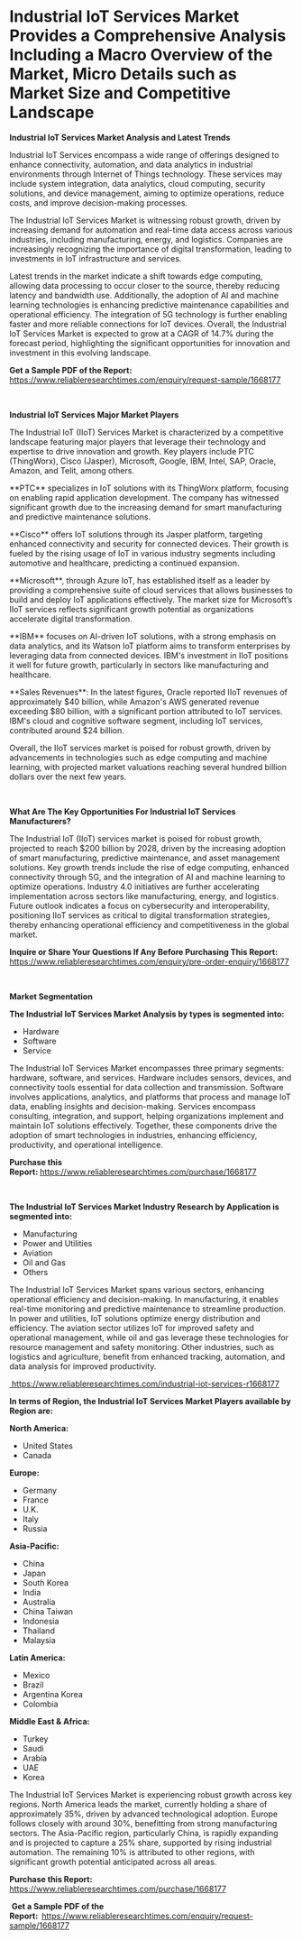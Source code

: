 <p><h1>Industrial IoT Services Market Provides a Comprehensive Analysis Including a Macro Overview of the Market, Micro Details such as Market Size and Competitive Landscape</h1></p><p><strong>Industrial IoT Services Market Analysis and Latest Trends</strong></p>
<p><p>Industrial IoT Services encompass a wide range of offerings designed to enhance connectivity, automation, and data analytics in industrial environments through Internet of Things technology. These services may include system integration, data analytics, cloud computing, security solutions, and device management, aiming to optimize operations, reduce costs, and improve decision-making processes.</p><p>The Industrial IoT Services Market is witnessing robust growth, driven by increasing demand for automation and real-time data access across various industries, including manufacturing, energy, and logistics. Companies are increasingly recognizing the importance of digital transformation, leading to investments in IoT infrastructure and services.</p><p>Latest trends in the market indicate a shift towards edge computing, allowing data processing to occur closer to the source, thereby reducing latency and bandwidth use. Additionally, the adoption of AI and machine learning technologies is enhancing predictive maintenance capabilities and operational efficiency. The integration of 5G technology is further enabling faster and more reliable connections for IoT devices. Overall, the Industrial IoT Services Market is expected to grow at a CAGR of 14.7% during the forecast period, highlighting the significant opportunities for innovation and investment in this evolving landscape.</p></p>
<p><strong>Get a Sample PDF of the Report:&nbsp;</strong> <a href="https://www.reliableresearchtimes.com/enquiry/request-sample/1668177?utm_campaign=2186&utm_medium=2&utm_source=Github&utm_content=ia&utm_term=17042025&utm_id=industrial-iot-services">https://www.reliableresearchtimes.com/enquiry/request-sample/1668177</a></p>
<p>&nbsp;</p>
<p><strong>Industrial IoT Services Major Market Players</strong></p>
<p><p>The Industrial IoT (IIoT) Services Market is characterized by a competitive landscape featuring major players that leverage their technology and expertise to drive innovation and growth. Key players include PTC (ThingWorx), Cisco (Jasper), Microsoft, Google, IBM, Intel, SAP, Oracle, Amazon, and Telit, among others.</p><p>**PTC** specializes in IoT solutions with its ThingWorx platform, focusing on enabling rapid application development. The company has witnessed significant growth due to the increasing demand for smart manufacturing and predictive maintenance solutions. </p><p>**Cisco** offers IoT solutions through its Jasper platform, targeting enhanced connectivity and security for connected devices. Their growth is fueled by the rising usage of IoT in various industry segments including automotive and healthcare, predicting a continued expansion.</p><p>**Microsoft**, through Azure IoT, has established itself as a leader by providing a comprehensive suite of cloud services that allows businesses to build and deploy IoT applications effectively. The market size for Microsoft’s IIoT services reflects significant growth potential as organizations accelerate digital transformation.</p><p>**IBM** focuses on AI-driven IoT solutions, with a strong emphasis on data analytics, and its Watson IoT platform aims to transform enterprises by leveraging data from connected devices. IBM's investment in IIoT positions it well for future growth, particularly in sectors like manufacturing and healthcare.</p><p>**Sales Revenues**: In the latest figures, Oracle reported IIoT revenues of approximately $40 billion, while Amazon's AWS generated revenue exceeding $80 billion, with a significant portion attributed to IoT services. IBM's cloud and cognitive software segment, including IoT services, contributed around $24 billion.</p><p>Overall, the IIoT services market is poised for robust growth, driven by advancements in technologies such as edge computing and machine learning, with projected market valuations reaching several hundred billion dollars over the next few years.</p></p>
<p>&nbsp;</p>
<p><strong>What Are The Key Opportunities For Industrial IoT Services Manufacturers?</strong></p>
<p><p>The Industrial IoT (IIoT) services market is poised for robust growth, projected to reach $200 billion by 2028, driven by the increasing adoption of smart manufacturing, predictive maintenance, and asset management solutions. Key growth trends include the rise of edge computing, enhanced connectivity through 5G, and the integration of AI and machine learning to optimize operations. Industry 4.0 initiatives are further accelerating implementation across sectors like manufacturing, energy, and logistics. Future outlook indicates a focus on cybersecurity and interoperability, positioning IIoT services as critical to digital transformation strategies, thereby enhancing operational efficiency and competitiveness in the global market.</p></p>
<p><strong>Inquire or Share Your Questions If Any Before Purchasing This Report:</strong> <a href="https://www.reliableresearchtimes.com/enquiry/pre-order-enquiry/1668177?utm_campaign=2186&utm_medium=2&utm_source=Github&utm_content=ia&utm_term=17042025&utm_id=industrial-iot-services">https://www.reliableresearchtimes.com/enquiry/pre-order-enquiry/1668177</a></p>
<p>&nbsp;</p>
<p><strong>Market Segmentation</strong></p>
<p><strong>The Industrial IoT Services Market Analysis by types is segmented into:</strong></p>
<p><ul><li>Hardware</li><li>Software</li><li>Service</li></ul></p>
<p><p>The Industrial IoT Services Market encompasses three primary segments: hardware, software, and services. Hardware includes sensors, devices, and connectivity tools essential for data collection and transmission. Software involves applications, analytics, and platforms that process and manage IoT data, enabling insights and decision-making. Services encompass consulting, integration, and support, helping organizations implement and maintain IoT solutions effectively. Together, these components drive the adoption of smart technologies in industries, enhancing efficiency, productivity, and operational intelligence.</p></p>
<p><strong>Purchase this Report:&nbsp;</strong><a href="https://www.reliableresearchtimes.com/purchase/1668177?utm_campaign=2186&utm_medium=2&utm_source=Github&utm_content=ia&utm_term=17042025&utm_id=industrial-iot-services">https://www.reliableresearchtimes.com/purchase/1668177</a></p>
<p>&nbsp;</p>
<p><strong>The Industrial IoT Services Market Industry Research by Application is segmented into:</strong></p>
<p><ul><li>Manufacturing</li><li>Power and Utilities</li><li>Aviation</li><li>Oil and Gas</li><li>Others</li></ul></p>
<p><p>The Industrial IoT Services Market spans various sectors, enhancing operational efficiency and decision-making. In manufacturing, it enables real-time monitoring and predictive maintenance to streamline production. In power and utilities, IoT solutions optimize energy distribution and efficiency. The aviation sector utilizes IoT for improved safety and operational management, while oil and gas leverage these technologies for resource management and safety monitoring. Other industries, such as logistics and agriculture, benefit from enhanced tracking, automation, and data analysis for improved productivity.</p></p>
<p><a href="https://www.reliableresearchtimes.com/industrial-iot-services-r1668177?utm_campaign=2186&utm_medium=2&utm_source=Github&utm_content=ia&utm_term=17042025&utm_id=industrial-iot-services">&nbsp;https://www.reliableresearchtimes.com/industrial-iot-services-r1668177</a></p>
<p><strong>In terms of Region, the Industrial IoT Services Market Players available by Region are:</strong></p>
<p>
    <p> <strong> North America: </strong>
        <ul>
            <li>United States</li>
            <li>Canada</li>
        </ul>
        </p> 
    <p> <strong> Europe: </strong>
        <ul>
            <li>Germany</li>
            <li>France</li>
            <li>U.K.</li>
            <li>Italy</li>
            <li>Russia</li>
        </ul>
        </p> 
    <p> <strong> Asia-Pacific: </strong>
        <ul>
            <li>China</li>
            <li>Japan</li>
            <li>South Korea</li>
            <li>India</li>
            <li>Australia</li>
            <li>China Taiwan</li>
            <li>Indonesia</li>
            <li>Thailand</li>
            <li>Malaysia</li>
        </ul>
        </p> 
    <p> <strong> Latin America: </strong>
        <ul>
            <li>Mexico</li>
            <li>Brazil</li>
            <li>Argentina Korea</li>
            <li>Colombia</li>
        </ul>
        </p> 
    <p> <strong> Middle East & Africa: </strong>
        <ul>
            <li>Turkey</li>
            <li>Saudi</li>
            <li>Arabia</li>
            <li>UAE</li>
            <li>Korea</li>
        </ul>
    </p>
    </p>
<p><p>The Industrial IoT Services Market is experiencing robust growth across key regions. North America leads the market, currently holding a share of approximately 35%, driven by advanced technological adoption. Europe follows closely with around 30%, benefitting from strong manufacturing sectors. The Asia-Pacific region, particularly China, is rapidly expanding and is projected to capture a 25% share, supported by rising industrial automation. The remaining 10% is attributed to other regions, with significant growth potential anticipated across all areas.</p></p>
<p><strong>Purchase this Report: </strong><a href="https://www.reliableresearchtimes.com/purchase/1668177?utm_campaign=2186&utm_medium=2&utm_source=Github&utm_content=ia&utm_term=17042025&utm_id=industrial-iot-services">https://www.reliableresearchtimes.com/purchase/1668177</a></p>
<p>&nbsp;<strong>Get a Sample PDF of the Report:&nbsp;&nbsp;</strong><a href="https://www.reliableresearchtimes.com/enquiry/request-sample/1668177?utm_campaign=2186&utm_medium=2&utm_source=Github&utm_content=ia&utm_term=17042025&utm_id=industrial-iot-services">https://www.reliableresearchtimes.com/enquiry/request-sample/1668177</a></p>
<p><strong></strong></p>
<p><p></p><p></p><p></p></p>